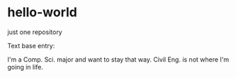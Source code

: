 # hello-world
just one repository

Text base entry:

I'm a Comp. Sci. major and want to stay that way.
Civil Eng. is not where I'm going in life.
